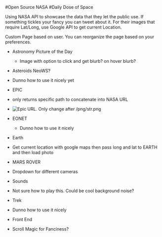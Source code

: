 #Open Source NASA
#Daily Dose of Space

Using NASA API to showcase the data that they let the public use. If something tickles your fancy you can tweet about it. For their images that require Lat/Long, use Google API to get current Location.

Custom Page based on user. You can reorganize the page based on your preferences.

- Astronomy Picture of the Day
  - Image with option to click and get blurb? on hover blurb?

- Asteroids NeoWS?
 - Dunno how to use it nicely yet

- EPIC
 - only returns specific path to concatenate into NASA URL
 - <img src="http://epic.gsfc.nasa.gov/epic-archive/natural/png/epic_1b_20151031202505_01.png" alt="Epic URL. Only change after /png/str.png" />

- EONET
  - Dunno how to use it nicely

- Earth
 - Get current location with google maps then pass long and lat to EARTH and then load photo

- MARS ROVER
 - Dropdown for different cameras

- Sounds
 - Not sure how to play this. Could be cool background noise?

- Trek
 - Dunno how to use it nicely

- Front End
 - Scroll Magic for Fanciness?
